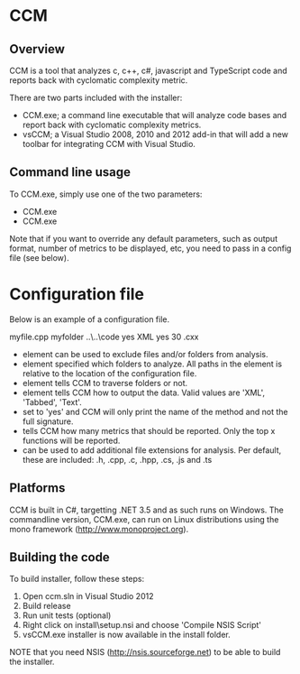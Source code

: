 CCM
===

## Overview

CCM is a tool that analyzes c, c++, c#, javascript and TypeScript code and reports back with cyclomatic complexity metric.

There are two parts included with the installer:

* CCM.exe; a command line executable that will analyze code bases and report back with cyclomatic complexity metrics.
* vsCCM; a Visual Studio 2008, 2010 and 2012 add-in that will add a new toolbar for integrating CCM with Visual Studio.

## Command line usage
To CCM.exe, simply use one of the two parameters:

* CCM.exe <path-to-config-file>
* CCM.exe <folder-path-to-analyze>

Note that if you want to override any default parameters, such as output format, number of metrics to be displayed, etc, you need to pass in a config file (see below).

# Configuration file
Below is an example of a configuration file.

 <ccm>
    <exclude>
     <file>myfile.cpp</file>
     <folder>myfolder</folder>
    </exclude>
    <analyze>
      <folder>..\..\code</folder>
   </analyze>
   <recursive>yes</recursive>
   <outputter>XML</outputter>
   <suppressMethodSignatures>yes</suppressMethodSignatures>
   <numMetrics>30</numMetrics>
   <fileExtensions>
     <fileExtension>.cxx</fileExtension>
   </fileExtensions>
 </ccm>

* <exclude> element can be used to exclude files and/or folders from analysis.
* <analyze> element specified which folders to analyze. All paths in the <folder> element is relative to the location of the configuration file.
* <recursive> element tells CCM to traverse folders or not.
* <outputter> element tells CCM how to output the data. Valid values are 'XML', 'Tabbed', 'Text'.
* <suppressMethodSignatures> set to 'yes' and CCM will only print the name of the method and not the full signature.
* <numMetrics> tells CCM how many metrics that should be reported. Only the top x functions will be reported.
* <fileExtensions> can be used to add additional file extensions for analysis. Per default, these are included: .h, .cpp, .c, .hpp, .cs, .js and .ts 


## Platforms
CCM is built in C#, targetting .NET 3.5 and as such runs on Windows. The commandline version, CCM.exe, can run on Linux distributions using the mono framework (http://www.monoproject.org).

## Building the code

To build installer, follow these steps:

1. Open ccm.sln in Visual Studio 2012
2. Build release
3. Run unit tests (optional)
4. Right click on install\setup.nsi and choose 'Compile NSIS Script'
5. vsCCM.exe installer is now available in the install folder.

NOTE that you need NSIS (http://nsis.sourceforge.net) to be able to build the installer.